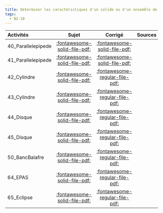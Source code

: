 ```yaml
---
title: Déterminer les caractéristiques d'un solide ou d'un ensemble de solides indéformables. 
tags:
  - B2-10
---
```

[comment]: <> (Généré automatiquement par make_all_activitess.py, creation_fichiers_activites)

| Activités | Sujet | Corrigé | Sources  | 
| :-------------- | :---: | :-----: | :------: | 
| 40_Parallelepipede | [:fontawesome-solid-file-pdf:](http://xpessoles-cpge.fr/pdf/40_Parallelepipede_Sujet.pdf) | [:fontawesome-solid-file-pdf:](http://xpessoles-cpge.fr/pdf/40_Parallelepipede_Corrige.pdf) | 
| 41_Parallelepipede | [:fontawesome-solid-file-pdf:](http://xpessoles-cpge.fr/pdf/41_Parallelepipede_Sujet.pdf) | [:fontawesome-solid-file-pdf:](http://xpessoles-cpge.fr/pdf/41_Parallelepipede_Corrige.pdf) | 
| 42_Cylindre | [:fontawesome-solid-file-pdf:](http://xpessoles-cpge.fr/pdf/42_Cylindre_Sujet.pdf) | [:fontawesome-regular-file-pdf:](http://xpessoles-cpge.fr/pdf/42_Cylindre_Corrige.pdf) | 
| 43_Cylindre | [:fontawesome-solid-file-pdf:](http://xpessoles-cpge.fr/pdf/43_Cylindre_Sujet.pdf) | [:fontawesome-regular-file-pdf:](http://xpessoles-cpge.fr/pdf/43_Cylindre_Corrige.pdf) | 
| 44_Disque | [:fontawesome-solid-file-pdf:](http://xpessoles-cpge.fr/pdf/44_Disque_Sujet.pdf) | [:fontawesome-regular-file-pdf:](http://xpessoles-cpge.fr/pdf/44_Disque_Corrige.pdf) | 
| 45_Disque | [:fontawesome-solid-file-pdf:](http://xpessoles-cpge.fr/pdf/45_Disque_Sujet.pdf) | [:fontawesome-regular-file-pdf:](http://xpessoles-cpge.fr/pdf/45_Disque_Corrige.pdf) | 
| 50_BancBalafre | [:fontawesome-solid-file-pdf:](http://xpessoles-cpge.fr/pdf/50_BancBalafre_Sujet.pdf) | [:fontawesome-regular-file-pdf:](http://xpessoles-cpge.fr/pdf/50_BancBalafre_Corrige.pdf) | 
| 64_EPAS | [:fontawesome-solid-file-pdf:](http://xpessoles-cpge.fr/pdf/64_EPAS_Sujet.pdf) | [:fontawesome-regular-file-pdf:](http://xpessoles-cpge.fr/pdf/64_EPAS_Corrige.pdf) | 
| 65_Eclipse | [:fontawesome-solid-file-pdf:](http://xpessoles-cpge.fr/pdf/65_Eclipse_Sujet.pdf) | [:fontawesome-regular-file-pdf:](http://xpessoles-cpge.fr/pdf/65_Eclipse_Corrige.pdf) | 

